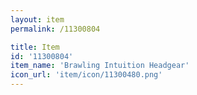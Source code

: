 ```yaml
---
layout: item
permalink: /11300804

title: Item
id: '11300804'
item_name: 'Brawling Intuition Headgear'
icon_url: 'item/icon/11300480.png'
---
```

